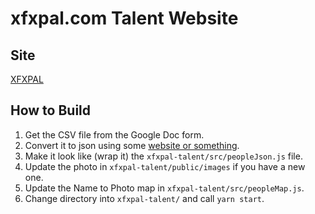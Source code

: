 # xfxpal.com Talent Website

## Site

[XFXPAL](https://xfxpal.com)

## How to Build
1. Get the CSV file from the Google Doc form. 
2. Convert it to json using some [website or something](https://csvjson.com/csv2json).
3. Make it look like (wrap it) the `xfxpal-talent/src/peopleJson.js` file.
4. Update the photo in `xfxpal-talent/public/images` if you have a new one.
5. Update the Name to Photo map in `xfxpal-talent/src/peopleMap.js`.
4. Change directory into `xfxpal-talent/` and call `yarn start`.
